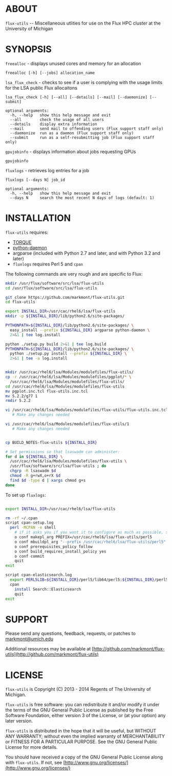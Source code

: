 ABOUT
=====

`flux-utils` -- Miscellaneous utlities for use on the Flux HPC cluster at the University of Michigan


SYNOPSIS
========

`freealloc` - displays unused cores and memory for an allocation

    freealloc [-h] [--jobs] allocation_name


`lsa_flux_check` - checks to see if a user is complying with the usage limits for the LSA public Flux allocaitons

    lsa_flux_check [-h] [--all] [--details] [--mail] [--daemonize] [--submit]

    optional arguments:
      -h, --help   show this help message and exit
      --all        check the usage of all users
      --details    display extra information
      --mail       send mail to offending users (Flux support staff only)
      --daemonize  run as a daemon (Flux support staff only)
      --submit     run as a self-resubmitting job (Flux support staff only)


`gpujobinfo` - displays information about jobs requesting GPUs

    gpujobinfo


`fluxlogs` - retrieves log entries for a job

    fluxlogs [--days N] job_id

    optional arguments:
      -h, --help   show this help message and exit
      --days N     search the most recent N days of logs (default: 1)


INSTALLATION
============

`flux-utils` requires:

* [TORQUE](http://www.adaptivecomputing.com/products/open-source/torque/)
* [python-daemon](https://pypi.python.org/pypi/python-daemon)
* argparse (included with Python 2.7 and later, and with Python 3.2 and later)
* `fluxlogs` requires Perl 5 and `cpan`

The following commands are very rough and are specific to Flux:

```bash
mkdir /usr/flux/software/src/lsa/flux-utils
cd /usr/flux/software/src/lsa/flux-utils

git clone https://github.com/markmont/flux-utils.git
cd flux-utils

export INSTALL_DIR=/usr/cac/rhel6/lsa/flux-utils
mkdir -p ${INSTALL_DIR}/lib/python2.6/site-packages/

PYTHONPATH=${INSTALL_DIR}/lib/python2.6/site-packages/ \
  easy_install --prefix ${INSTALL_DIR} argparse python-daemon \
  2>&1 | tee log.install

python ./setup.py build 2>&1 | tee log.build
PYTHONPATH=${INSTALL_DIR}/lib/python2.6/site-packages/ \
  python ./setup.py install --prefix ${INSTALL_DIR} \
  2>&1 | tee -a log.install


mkdir /usr/cac/rhel6/lsa/Modules/modulefiles/flux-utils/
cp -r /usr/cac/rhel6/lsa/Modules/modulefiles/pgplot/* \
  /usr/cac/rhel6/lsa/Modules/modulefiles/flux-utils/
cd /usr/cac/rhel6/lsa/Modules/modulefiles/flux-utils
mv pgplot.inc.tcl flux-utils.inc.tcl
mv 5.2.2/g77 1
rmdir 5.2.2

vi /usr/cac/rhel6/lsa/Modules/modulefiles/flux-utils/flux-utils.inc.tcl
   # Make any changes needed

vi /usr/cac/rhel6/lsa/Modules/modulefiles/flux-utils/1
   # Make any changes needed


cp BUILD_NOTES-flux-utils ${INSTALL_DIR}

# Set permissions so that lsaswadm can administer:
for d in ${INSTALL_DIR} \
  /usr/cac/rhel6/lsa/Modules/modulefiles/flux-utils \
  /usr/flux/software/src/lsa/flux-utils ; do
  chgrp -R lsaswadm $d
  chmod -R g+rwX,o+rX $d
  find $d -type d | xargs chmod g+s
done

```

To set up `fluxlogs`:

```bash

export INSTALL_DIR=/usr/cac/rhel6/lsa/flux-utils

rm -rf ~/.cpan
script cpan-setup.log
  perl -MCPAN -e shell
    # if it asks you if you want it to configure as much as possible, say "yes"
    o conf makepl_arg PREFIX=/usr/cac/rhel6/lsa/flux-utils/perl5
    o conf mbuildpl_arg "--prefix /usr/cac/rhel6/lsa/flux-utils/perl5"
    o conf prerequisites_policy follow
    o conf build_requires_install_policy yes
    o conf commit
    quit
exit

script cpan-elasticsearch.log
  export PERL5LIB=${INSTALL_DIR}/perl5/lib64/perl5:${INSTALL_DIR}/perl5/share/perl5
  cpan
    install Search::Elasticsearch
    quit
exit

```


SUPPORT
=======

Please send any questions, feedback, requests, or patches to markmont@umich.edu

Additional resources may be available at [http://github.com/markmont/flux-utils](http://github.com/markmont/flux-utils)


LICENSE
=======

`flux-utils` is Copyright (C) 2013 - 2014 Regents of The University of Michigan.

`flux-utils` is free software: you can redistribute it and/or modify it under the terms of the GNU General Public License as published by the Free Software Foundation, either version 3 of the License, or (at your option) any later version.

`flux-utils` is distributed in the hope that it will be useful, but WITHOUT ANY WARRANTY; without even the implied warranty of MERCHANTABILITY or FITNESS FOR A PARTICULAR PURPOSE. See the GNU General Public License for more details.

You should have received a copy of the GNU General Public License along with `flux-utils`.  If not, see [http://www.gnu.org/licenses/](http://www.gnu.org/licenses/)

